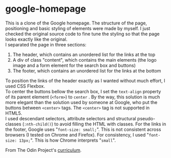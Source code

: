 # google-homepage

This is a clone of the Google homepage. 
The structure of the page, positioning and basic styling of elements were made by myself. I just checked the original source code to fine tune the styling so that the page looks exactly like the original.  
I separated the page in three sections:

1. The header, which contains an unordered list for the links at the top
2. A div of class "content", which contains the main elements (the logo image and a form element for the search box and buttons)
3. The footer, which contains an unordered list for the links at the bottom

To position the links of the header exactly as I wanted without much effort, I used CSS Flexbox.  
To center the buttons bellow the search box, I set the `text-align` property of its parent element (`<form>`) to `center`	. By the way, this solution is much more elegant than the solution used by someone at Google, who put the buttons between `<center>` tags. The `<center>` tag is not supported in HTML5.  
I used descendant selectors, attribute selectors and structural pseudo-classes (`:nth-child()`) to avoid filling the HTML with classes. 
For the links in the footer, Google uses "`font-size: small;`". This is not consistent across browsers (I tested on Chrome and Firefox). For consistency, I used "`font-size: 13px;`". This is how Chrome interprets "`small`". 

From The Odin Project's [curriculum](http://www.theodinproject.com/courses/web-development-101/lessons/html-css). 
